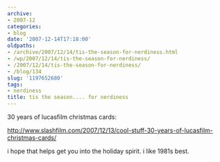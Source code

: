 ```yaml
---
archive:
- 2007-12
categories:
- blog
date: '2007-12-14T17:18:00'
oldpaths:
- /archive/2007/12/14/tis-the-season-for-nerdiness.html
- /wp/2007/12/14/tis-the-season-for-nerdiness/
- /2007/12/14/tis-the-season-for-nerdiness/
- /blog/134
slug: '1197652680'
tags:
- nerdiness
title: tis the season.... for nerdiness
---
```


30 years of lucasfilm christmas cards:

http://www.slashfilm.com/2007/12/13/cool-stuff-30-years-of-lucasfilm-christmas-cards/

i hope that helps get you into the holiday spirit. i like 1981s best.

